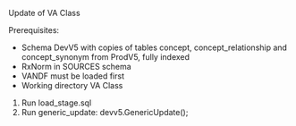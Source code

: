 Update of VA Class

Prerequisites:
- Schema DevV5 with copies of tables concept, concept_relationship and concept_synonym from ProdV5, fully indexed
- RxNorm in SOURCES schema
- VANDF must be loaded first
- Working directory VA Class

1. Run load_stage.sql
2. Run generic_update: devv5.GenericUpdate();